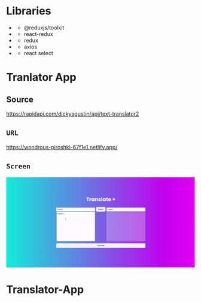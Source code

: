 # Libraries

- - @reduxjs/toolkit
- - react-redux
- - redux
- - axios
- - react select

# Tranlator App

## Source

https://rapidapi.com/dickyagustin/api/text-translator2

## `URL`

https://wondrous-piroshki-67f1e1.netlify.app/

## `Screen`

![](screen.gif)

# Translator-App
